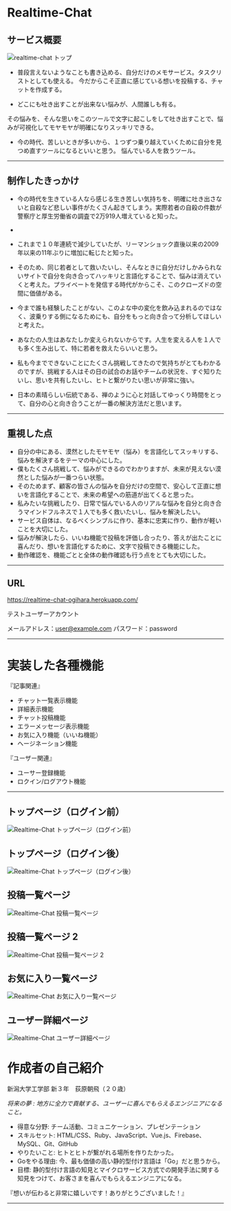 # Realtime-Chat

## サービス概要

![realtime-chat トップ](https://i.gyazo.com/b5928aadb6e25d806939714f13c6aada.png)

- 普段言えないようなことも書き込める、自分だけのメモサービス。タスクリストとしても使える。
今だからこそ正直に感じている想いを投稿する、チャットを作成する。

- どこにも吐き出すことが出来ない悩みが、人間誰しも有る。

その悩みを、そんな思いをこのツールで文字に起こしをして吐き出すことで、悩みが可視化してモヤモヤが明確になりスッキリできる。

- 今の時代、苦しいときが多いから、１つずつ乗り越えていくために自分を見つめ直すツールになるといいと思う。
悩んでいる人を救うツール。

***

## 制作したきっかけ

- 今の時代を生きている人なら感じる生き苦しい気持ちを、明確に吐き出さないと自殺など悲しい事件がたくさん起きてしまう。実際若者の自殺の件数が警察庁と厚生労働省の調査で2万919人増えていると知った。
- 
- これまで１０年連続で減少していたが、リーマンショック直後以来の2009年以来の11年ぶりに増加に転じたと知った。

- そのため、同じ若者として救いたいし、そんなときに自分だけしかみられないサイトで自分を向き合ってハッキリと言語化することで、悩みは消えていくと考えた。プライベートを発信する時代がからこそ、このクローズドの空間に価値がある。

- 今まで誰も経験したことがない、このよな中の変化を飲み込まれるのではなく、波乗りする側になるためにも、自分をもっと向き合って分析してほしいと考えた。

- あなたの人生はあなたしか変えられないからです。人生を変える人を１人でも多く生み出して、特に若者を救えたらいいと思う。

- 私も今までできないことにたくさん挑戦してきたので気持ちがとてもわかるのですが、挑戦する人はその日の試合のお話やチームの状況を、すぐ知りたいし、思いを共有したいし、ヒトと繋がりたい思いが非常に強い。

- 日本の素晴らしい伝統である、禅のように心と対話してゆっくり時間をとって、自分の心と向き合うことが一番の解決方法だと思います。

***
## 重視した点
- 自分の中にある、漠然としたモヤモヤ（悩み）を言語化してスッキリする、悩みを解決するをテーマの中心にした。
- 僕もたくさん挑戦して、悩みができるのでわかりますが、未来が見えない漠然とした悩みが一番つらい状態。
- そのためまず、顧客の皆さんの悩みを自分だけの空間で、安心して正直に想いを言語化することで、未来の希望への筋道が出てくると思った。
- 私みたいな挑戦したり、日常で悩んでいる人のリアルな悩みを自分と向き合うマインドフルネスで１人でも多く救いたいし、悩みを解決したい。
- サービス自体は、なるべくシンプルに作り、基本に忠実に作り、動作が軽いことを大切にした。
- 悩みが解決したら、いいね機能で投稿を評価し合ったり、答えが出たことに喜んだり、想いを言語化するために、文字で投稿できる機能にした。
- 動作確認を、機能ごとと全体の動作確認も行う点をとても大切にした。

***
## URL
https://realtime-chat-ogihara.herokuapp.com/

テストユーザーアカウント

メールアドレス：user@example.com
パスワード：password

***

# 実装した各種機能

『記事関連』
- チャット一覧表示機能
- 詳細表示機能
- チャット投稿機能
- エラーメッセージ表示機能
- お気に入り機能（いいね機能）
- ヘージネーション機能

『ユーザー関連』
- ユーサー登録機能
- ロクイン/ログアウト機能
***

## トップページ（ログイン前）
![Realtime-Chat トップページ（ログイン前）](https://i.gyazo.com/ca117e9c6db8f6ca8e7cb9510b312ac0.png)

## トップページ（ログイン後）
![Realtime-Chat トップページ（ログイン後）](https://i.gyazo.com/80f37f38c83e64edb02c7dd06be277ae.png)

## 投稿一覧ページ
![Realtime-Chat 投稿一覧ページ](https://i.gyazo.com/b5928aadb6e25d806939714f13c6aada.png)

## 投稿一覧ページ 2
![Realtime-Chat 投稿一覧ページ 2](https://i.gyazo.com/36eb92259ebc70cba0246ea81c18c3b2.png)

## お気に入り一覧ページ
![Realtime-Chat お気に入り一覧ページ](https://i.gyazo.com/d2cdba55714a462bca2cec46a2de3a15.png)

## ユーザー詳細ページ
![Realtime-Chat ユーザー詳細ページ](https://i.gyazo.com/4892c87ec45aeda67e5c094ba4174a03.png)


# 作成者の自己紹介

新潟大学工学部 新３年　荻原朝飛（２０歳）

*将来の夢 : 地方に全力で貢献する、ユーザーに喜んでもらえるエンジニアになること。*

- 得意な分野: 
チーム活動、コミュニケーション、プレゼンテーション
- スキルセット: 
HTML/CSS、Ruby、JavaScript、Vue.js、Firebase、MySQL、Git、GitHub
- やりたいこと: 
ヒトとヒトが繋がれる場所を作りたかった。
- Goをやる理由: 
今、最も価値の高い静的型付け言語は「Go」だと思うから。
- 目標: 
静的型付け言語の知見とマイクロサービス方式での開発手法に関する知見をつけて、お客さまを喜んでもらえるエンジニアになる。

『想いが伝わると非常に嬉しいです！ありがとうございました！』

***

